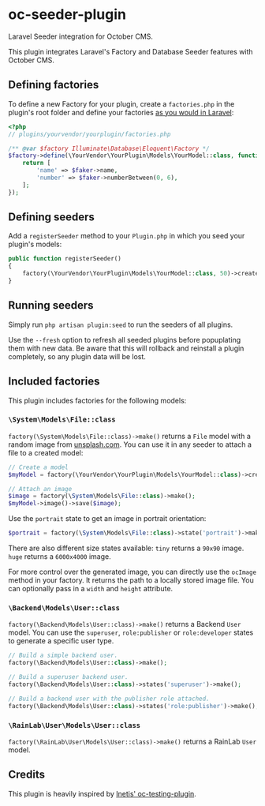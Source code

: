 # oc-seeder-plugin

Laravel Seeder integration for October CMS.

This plugin integrates Laravel's Factory and Database Seeder features with October CMS.

## Defining factories

To define a new Factory for your plugin, create a `factories.php` in the plugin's root folder and define your factories [as you would in Laravel](https://laravel.com/docs/6.x/database-testing#writing-factories):

```php
<?php
// plugins/yourvendor/yourplugin/factories.php

/** @var $factory Illuminate\Database\Eloquent\Factory */
$factory->define(\YourVendor\YourPlugin\Models\YourModel::class, function (\OFFLINE\Seeder\Classes\Generator $faker) {
    return [
        'name' => $faker->name,
        'number' => $faker->numberBetween(0, 6),
    ];
});
```

## Defining seeders

Add a `registerSeeder` method to your `Plugin.php` in which you seed your plugin's models:

```php
public function registerSeeder()
{
    factory(\YourVendor\YourPlugin\Models\YourModel::class, 50)->create();
}
```

## Running seeders

Simply run `php artisan plugin:seed` to run the seeders of all plugins. 

Use the `--fresh` option to refresh all seeded plugins before popuplating them with new data. Be aware that this will rollback and reinstall a plugin completely, so any plugin data will be lost.

## Included factories

This plugin includes factories for the following models:

### `\System\Models\File::class`

`factory(\System\Models\File::class)->make()` returns a `File` model with a random image from [unsplash.com](https://source.unsplash.com/). You can use it in any seeder to attach a file to a created model:

```php
// Create a model
$myModel = factory(\YourVendor\YourPlugin\Models\YourModel::class)->create();

// Attach an image
$image = factory(\System\Models\File::class)->make();
$myModel->image()->save($image);
```

Use the `portrait` state to get an image in portrait orientation:

```php
$portrait = factory(\System\Models\File::class)->state('portrait')->make();
```

There are also different size states available: `tiny` returns a `90x90` image. `huge` returns a `6000x4000` image.

For more control over the generated image, you can directly use the `ocImage` method in your factory. It returns the path to a locally stored image file. You can optionally pass in a `width` and `height` attribute.

### `\Backend\Models\User::class`

`factory(\Backend\Models\User::class)->make()` returns a Backend `User` model. You can use the `superuser`, `role:publisher` or `role:developer` states to generate a specific user type.

```php
// Build a simple backend user.
factory(\Backend\Models\User::class)->make();

// Build a superuser backend user.
factory(\Backend\Models\User::class)->states('superuser')->make();

// Build a backend user with the publisher role attached.
factory(\Backend\Models\User::class)->states('role:publisher')->make();
```

### `\RainLab\User\Models\User::class`

`factory(\RainLab\User\Models\User::class)->make()` returns a RainLab `User` model.




## Credits

This plugin is heavily inspired by [Inetis' oc-testing-plugin](https://github.com/inetis-ch/oc-testing-plugin).
